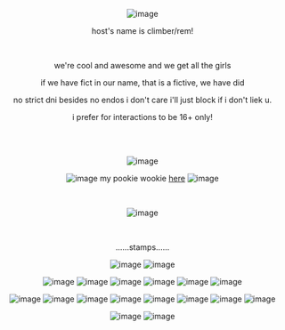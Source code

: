 <div align="center">
	
  ![image](https://64.media.tumblr.com/245fc7eb3367c37db6255973b0420039/ed80303f1c29123b-fb/s500x750/d24ab74fef797c5fa42872f2fd74e39d6b71ab35.gif)

  host's name is climber/rem!

<br>

  we're cool and awesome and we get all the girls


  if we have fict in our name, that is a fictive, we have did


  no strict dni besides no endos i don't care i'll just block if i don't liek u.


  i prefer for interactions to be 16+ only!

<br><br>

![image](https://64.media.tumblr.com/8a3866b377e3574f7d215448f0e6e05d/ffb5953d6bd50863-f8/s2048x3072/bd48bb9067741bcd305d8f99487a441798645dd0.png) 

  ![image](https://64.media.tumblr.com/fad8bd0544a50085a1156580a68585e5/3b058a9e8494a6de-ef/s75x75_c1/6f3719051cfe8d1c0280e48a63928d4a9dc94819.gif) my pookie wookie [here](https://github.com/insecticidal) ![image](https://64.media.tumblr.com/fad8bd0544a50085a1156580a68585e5/3b058a9e8494a6de-ef/s75x75_c1/6f3719051cfe8d1c0280e48a63928d4a9dc94819.gif)

<br>

![image](https://64.media.tumblr.com/8a3866b377e3574f7d215448f0e6e05d/ffb5953d6bd50863-f8/s2048x3072/bd48bb9067741bcd305d8f99487a441798645dd0.png) 

<br> 

......stamps......

![image](https://64.media.tumblr.com/a2a7bebcb00171873483457743b40037/79d8b316934d24c3-e7/s100x200/fad681e9e223de88b796831758a1c28e3596b789.png) ![image](https://64.media.tumblr.com/25f34ce53f4d6970f0cf9483e9581f48/79d8b316934d24c3-ea/s100x200/7d6d5a4e734fe1c774fc51528d56a5404696453d.png)

![image](https://64.media.tumblr.com/a906ffa99c2421454a16e7dc0352305b/c937cea2bae71fd6-d1/s100x200/70f929d5d922adef60f81d4b2618619bab524fed.png) ![image](https://64.media.tumblr.com/74f671430cfd559b8acc2e4eb7721883/7c3dd077ed76e2f9-5d/s100x200/6b76991bef6b3b25de32b34f0e2ed0df8dd1b1ab.png) ![image](https://64.media.tumblr.com/c8ab9466dec32c2889059753a8584d69/7c3dd077ed76e2f9-8e/s100x200/e8fa114b36a10c812d16e6c86fc616b55e27871b.gifv) ![image](https://64.media.tumblr.com/4c9047d2aca459c32e39092e267f9ed4/7c3dd077ed76e2f9-2c/s100x200/148f0ab49fa0746ad84fec7056f6236c45bc0d07.png) ![image](https://64.media.tumblr.com/7727558d37aa33a0f5cfe7511de21197/0ff738aae3bed445-ee/s100x200/85a5ff883c53274a4cf31a196ca1aac56afcc2eb.png) ![image](https://64.media.tumblr.com/725d75399dfa2028a63a3d557245c670/0ff738aae3bed445-d7/s100x200/3f4d7e97ad1dda2998420739f7f8ccdd91af0597.png) 

![image](https://64.media.tumblr.com/2e4a07746e25dde82caad0cfa2bfd586/2be3d7b7e3b8925d-0f/s100x200/2b32c3c1d7c753f85969d982ab5b038bc12b709a.gif) ![image](https://64.media.tumblr.com/81aa99e18bb73c638b8312c799ab953e/f1413ef45abf2485-61/s100x200/0bd9497a3a804d70b4e48d2b53ddb984d21a72f7.png) ![image](https://64.media.tumblr.com/191d0333ad0c1453c62df6389da2e800/f1413ef45abf2485-f6/s100x200/c7172184bae332c2e1628f38a8440e13edb3c2aa.png) ![image](https://64.media.tumblr.com/96e69a036b4c2e84a464fe9ad41ae495/6f072ea04e7b6c72-db/s100x200/2fc6d547fa9d516036636e8c3a2b57b88f892f0e.gif) ![image](https://64.media.tumblr.com/4b5f3f9f3d23963618a8694302217833/c149cef108959384-be/s100x200/01dfc866612f7ff727a1d511eb4bcd8b38ebec95.png) ![image](https://64.media.tumblr.com/d354161bde254776cd69726de8225370/c149cef108959384-b3/s250x400/ab3f5504bba00931720c5bd55da47364b9e4f97c.jpg) ![image](https://64.media.tumblr.com/cf27a1e8c7dfcb51f370e4b5003b8e8d/c149cef108959384-c3/s100x200/e797c39cbf25a43d20e381060ab891303c5270f1.jpg) ![image](https://64.media.tumblr.com/e2cdf0a1c36db36fdf8fd05abe5738d5/87a0bfccc5446986-8c/s250x400/f31dcc2b52dec3be2c1012ad4a952ff65864c460.png)

![image](https://64.media.tumblr.com/ef9a203a92930f473e44a4bcb7c9cfeb/e4a0bbfbab0a44fe-7f/s100x200/8914b8d54834a504327416ffea1212a42fd910e5.gif) ![image](https://64.media.tumblr.com/9c5e42aa94c5388eba5f5f68b6d67196/e4a0bbfbab0a44fe-23/s100x200/cee6d4d05cabbcf296354e9c91994160c23a3316.png)

